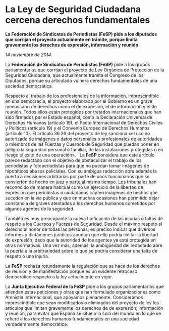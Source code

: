 # La Ley de Seguridad Ciudadana cercena derechos fundamentales

**La Federación de Sindicatos de Periodistas (FeSP) pide a los diputados que corrijan el proyecto actualmente en trámite, porque limita gravemente los derechos de expresión, información y reunión**

*14 noviembre de 2014.*

La **Federación de Sindicatos de Periodistas (FeSP)** pide a los grupos parlamentarios que corrijan el proyecto de Ley Orgánica de Protección de la Seguridad Ciudadana, que actualmente tramita el Congreso de los Diputados, porque su articulado vulnera derechos fundamentales de una sociedad democrática.

Respecto al trabajo de los profesionales de la información, imprescindible en una democracia, el proyecto elaborado por el Gobierno es un grave menoscabo de derechos como el de expresión, el de información y el de reunión. Todos ellos están protegidos por tratados internacionales que han sido firmados por el Estado español, como la Declaración Universal de Derechos Humanos (artículo 19), el Pacto Internacional de Derechos Civiles y Políticos (artículo 19) y el Convenio Europeo de Derechos Humanos (artículo 10). El artículo 36.26 del proyecto de ley sanciona «el uso no autorizado de imágenes o datos personales o profesionales de autoridades o miembros de las Fuerzas y Cuerpos de Seguridad que puedan poner en peligro la seguridad personal o familiar, de las instalaciones protegidas o en riesgo el éxito de una operación».
 
La **FeSP** considera que este artículo parece redactado con el objetivo de obstaculizar el trabajo de los periodistas y fotoperiodistas para que no puedan tomar imágenes de hipotéticos abusos policiales. Con su ambigua redacción abre además la puerta a decisiones arbitrarias por parte de unos funcionarios que se convierten de hecho en juez y parte al mismo tiempo. Los tribunales han reconocido de manera habitual como un ejercicio de la libertad de expresión que periodistas o ciudadanos capten imágenes de hechos que suceden en la vía pública y que en muchas ocasiones han permitido dejar constancia de graves atentados a los derechos humanos cometidos por algunos agentes de la seguridad.

También es muy preocupante la nueva tipificación de las injurias o faltas de respeto a los Cuerpos y Fuerzas de Seguridad. Desde el máximo respeto al derecho al honor de todas las personas, es preciso indicar que diversos informes y dictámenes jurídicos apuntan que ello podría limitar la libertad de expresión, dado que la autoridad de los agentes ya está protegida en otras normativas. Una vez más, además, la ambigüedad del redactado abre la puerta a la arbitrariedad sobre lo que se podría considerar una falta de respeto o una injuria.

La **FeSP** rechaza rotundamente la regulación que se hace de los derechos de reunión y de manifestación porque es un evidente retroceso democrático respecto a la ley actualmente en vigor.

La **Junta Ejecutiva Federal de la FeSP** pide a los grupos parlamentarios que atiendan estas peticiones y otras que han formulado organizaciones como Amnistía Internacional, que apoyamos plenamente. Consideramos imprescindible que sean modificados o eliminados del proyecto de ley los artículos que limitan gravemente los derechos de de expresión, información y reunión, para evitar que España se sitúe a la cola del mundo en lo que se refiere a los derechos humanos fundamentales en una sociedad verdaderamente democrática.

